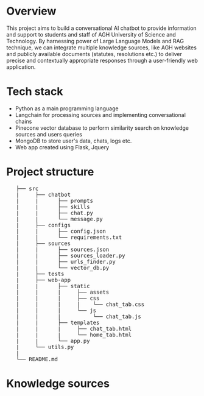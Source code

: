 # Overview
This project aims to build a conversational AI chatbot to provide information and support to students and staff of AGH University of Science and Technology. By harnessing power of Large Language Models and RAG technique, we can integrate multiple knowledge sources, like AGH websites and publicly available documents (statutes, resolutions etc.) to deliver precise and contextually appropriate responses through a user-friendly web application.

# Tech stack
- Python as a main programming language
- Langchain for processing sources and implementing conversational chains
- Pinecone vector database to perform similarity search on knowledge sources and users queries
- MongoDB to store user's data, chats, logs etc.
- Web app created using Flask, Jquery

# Project structure
<pre>
   ├── src
   |     ├── chatbot
   |     |      ├── prompts
   |     |      ├── skills
   |     |      ├── chat.py
   |     |      └── message.py
   |     ├── configs
   |     |      ├── config.json
   |     |      └── requirements.txt
   |     ├── sources
   |     |      ├── sources.json
   |     |      ├── sources_loader.py
   |     |      ├── urls_finder.py
   |     |      └── vector_db.py
   |     ├── tests
   |     ├── web-app
   |     |      ├── static
   |     |      |     ├── assets
   |     |      |     ├── css
   |     |      |     |    └── chat_tab.css
   |     |      |     └── js
   |     |      |          └── chat_tab.js
   |     |      ├── templates
   |     |      |     ├── chat_tab.html
   |     |      |     └── home_tab.html
   |     |      └── app.py
   |     └── utils.py
   |
   └── README.md                 
</pre>

# Knowledge sources


